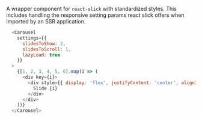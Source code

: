 A wrapper component for `react-slick` with standardized styles. This includes handling the responsive setting params react slick offers when imported by an SSR application.

```js
  <Carousel
    settings={{
      slidesToShow: 2,
      slidesToScroll: 1,
      lazyLoad: true
    }}
  >
    {[1, 2, 3, 4, 5, 6].map(i => (
      <div key={i}>
        <div style={{ display: 'flex', justifyContent: 'center', alignItems: 'center', height: '250px', backgroundColor: '#f7f7f7', color: '#555' }}>
          Slide {i}
        </div>
      </div>
    ))}
  </Carousel>
```